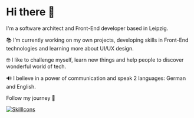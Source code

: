 # Hi there 👋

I'm a software architect and Front-End developer based in Leipzig.

📚 I’m currently working on my own projects, developing skills in Front-End technologies and learning more about UI/UX design.

🤓 I like to challenge myself, learn new things and help people to discover wonderful world of tech.

🔊 I believe in a power of communication and speak 2 languages: German and English.

Follow my journey 🚀

[![SkillIcons](https://skillicons.dev/icons?i=js,ts,html,css,angular,materialui,nextjs,react,tailwind,vue)](https://skillicons.dev)<br/>
